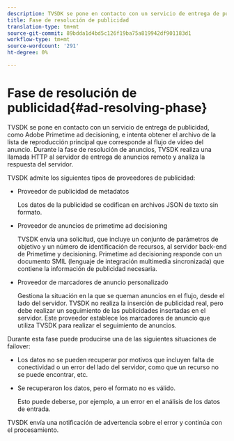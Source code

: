 ```yaml
---
description: TVSDK se pone en contacto con un servicio de entrega de publicidad, como Adobe Primetime ad decisioning, e intenta obtener el archivo de la lista de reproducción principal que corresponde al flujo de vídeo del anuncio. Durante la fase de resolución de anuncios, TVSDK realiza una llamada HTTP al servidor de entrega de anuncios remoto y analiza la respuesta del servidor.
title: Fase de resolución de publicidad
translation-type: tm+mt
source-git-commit: 89bdda1d4bd5c126f19ba75a819942df901183d1
workflow-type: tm+mt
source-wordcount: '291'
ht-degree: 0%

---
```



# Fase de resolución de publicidad{#ad-resolving-phase}

TVSDK se pone en contacto con un servicio de entrega de publicidad, como Adobe Primetime ad decisioning, e intenta obtener el archivo de la lista de reproducción principal que corresponde al flujo de vídeo del anuncio. Durante la fase de resolución de anuncios, TVSDK realiza una llamada HTTP al servidor de entrega de anuncios remoto y analiza la respuesta del servidor.

TVSDK admite los siguientes tipos de proveedores de publicidad:

* Proveedor de publicidad de metadatos

   Los datos de la publicidad se codifican en archivos JSON de texto sin formato.
* Proveedor de anuncios de primetime ad decisioning

   TVSDK envía una solicitud, que incluye un conjunto de parámetros de objetivo y un número de identificación de recursos, al servidor back-end de Primetime y decisioning. Primetime ad decisioning responde con un documento SMIL (lenguaje de integración multimedia sincronizada) que contiene la información de publicidad necesaria.
* Proveedor de marcadores de anuncio personalizado

   Gestiona la situación en la que se queman anuncios en el flujo, desde el lado del servidor. TVSDK no realiza la inserción de publicidad real, pero debe realizar un seguimiento de las publicidades insertadas en el servidor. Este proveedor establece los marcadores de anuncio que utiliza TVSDK para realizar el seguimiento de anuncios.

Durante esta fase puede producirse una de las siguientes situaciones de failover:

* Los datos no se pueden recuperar por motivos que incluyen falta de conectividad o un error del lado del servidor, como que un recurso no se puede encontrar, etc.
* Se recuperaron los datos, pero el formato no es válido.

   Esto puede deberse, por ejemplo, a un error en el análisis de los datos de entrada.

TVSDK envía una notificación de advertencia sobre el error y continúa con el procesamiento.
